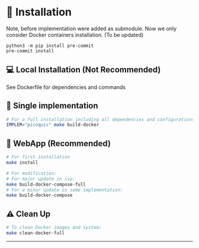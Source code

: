 # :wrench: Installation

Note, before implementation were added as submodule. Now we only consider Docker containers installation. (To be updated)

```
python3 -m pip install pre-commit
pre-commit install
```


## :computer: Local Installation (Not Recommended)



See Dockerfile for dependencies and commands



## :whale: Single implementation



```bash
# For a full installation including all dependencies and configurations:
IMPLEM="picoquic" make build-docker
```


## :whale: WebApp (Recommended)

```bash
# For first installation
make install

# For modification:
# For major update in ivy:
make build-docker-compose-full
# For a minor update in some implementation:
make build-docker-compose
```

## :warning: Clean Up



```bash
# To clean Docker images and system:
make clean-docker-full
```




---
